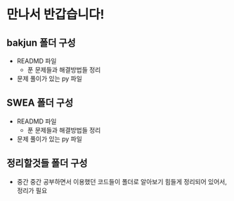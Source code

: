 # 만나서 반갑습니다!



## bakjun 폴더 구성

+ READMD 파일
  + 푼 문제들과 해결방법들 정리
+ 문제 풀이가 있는 py 파일



## SWEA 폴더 구성

+ READMD 파일
  + 푼 문제들과 해결방법들 정리
+ 문제 풀이가 있는 py 파일




## 정리할것들 폴더 구성

+ 중간 중간 공부하면서 이용했던 코드들이 폴더로 알아보기 힘들게 정리되어 있어서, 정리가 필요